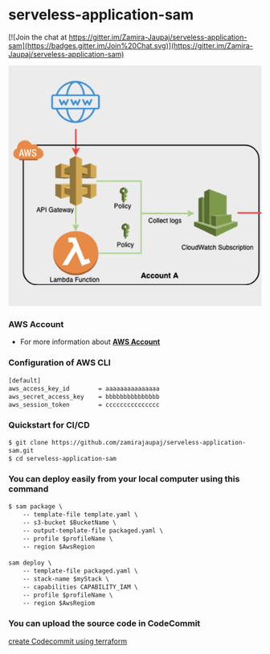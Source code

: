 # serveless-application-sam

[![Join the chat at https://gitter.im/Zamira-Jaupaj/serveless-application-sam](https://badges.gitter.im/Join%20Chat.svg)](https://gitter.im/Zamira-Jaupaj/serveless-application-sam)

![Serverelss Application ](https://raw.githubusercontent.com/zamirajaupaj/serveless-application-sam/master/architecture/architecture.png)


### AWS Account 
* For more information about 
**[AWS Account](https://aws.amazon.com/account/)**

### Configuration of AWS CLI

```
[default]
aws_access_key_id        = aaaaaaaaaaaaaaa
aws_secret_access_key    = bbbbbbbbbbbbbbb
aws_session_token        = ccccccccccccccc

```
### Quickstart for CI/CD

```
$ git clone https://github.com/zamirajaupaj/serveless-application-sam.git
$ cd serveless-application-sam
```
### You can deploy easily from your local computer using this command
```
$ sam package \
    -- template-file template.yaml \
    -- s3-bucket $BucketName \
    -- output-template-file packaged.yaml \
    -- profile $profileName \
    -- region $AwsRegion

sam deploy \
    -- template-file packaged.yaml \
    -- stack-name $myStack \
    -- capabilities CAPABILITY_IAM \
    -- profile $profileName \
    -- region $AwsRegiom

```
### You can upload the source code in CodeCommit 
[create Codecommit using terraform](https://github.com/zamirajaupaj/ci-cd-sam)
